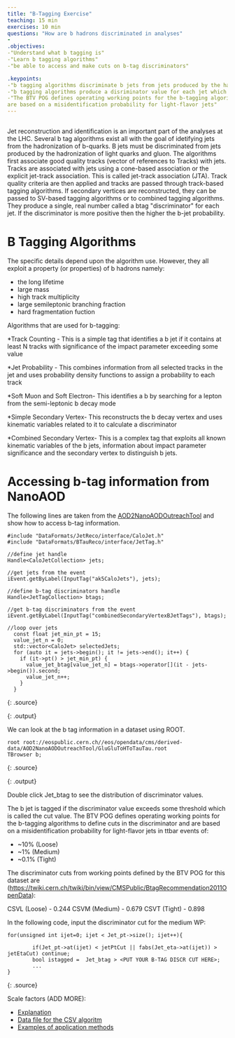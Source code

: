 ```yaml
---
title: "B-Tagging Exercise"
teaching: 15 min
exercises: 10 min
questions: "How are b hadrons discriminated in analyses"
-
.objectives:
-"Understand what b tagging is"
-"Learn b tagging algorithms"
-"be able to access and make cuts on b-tag discriminators"

.keypoints:
-"b tagging algorithms discriminate b jets from jets produced by the hadronization of light quarks and gluon"
-"b tagging algorithms produce a disriminator value for each jet which measures the likelihood of a b jet"
-"The BTV POG defines operating working points for the b-tagging algorithms to define cuts in the discriminator and
are based on a misidentification probability for light-flavor jets"
---
```




##
Jet reconstruction and identification is an important part of the analyses at the LHC.
Several b tag algorithms exist all with the goal of idetifying jets from the hadronization of b-quarks. 
B jets must be discriminated from jets produced by the hadronization of light quarks and gluon.
The algorithms first associate good quality tracks (vector of references to Tracks) with jets.
Tracks are associated with jets using a cone-based association or the explicit jet-track association. 
This is called jet-track association (JTA). Track quality criteria are then applied and tracks are passed through 
track-based tagging algorithms. If secondary vertices are reconstructed, they can be passed to SV-based tagging algorithms or to combined tagging algorithms. 
They produce a single, real number called a btag "discriminator" for each jet. 
If the discriminator is more positive then the higher the b-jet probability. 

# B Tagging Algorithms

The specific details depend upon the algorithm use. However, they all exploit a property (or properties) of b hadrons namely:

* the long lifetime
* large mass
* high track multiplicity
* large semileptonic branching fraction
* hard fragmentation fuction 

Algorithms that are used for b-tagging:

*Track Counting - This is a simple tag that identifies a b jet if it contains at least N tracks with significance of the impact parameter exceeding some value

*Jet Probability - This combines information from all selected tracks in the jet and uses probability density functions to assign a probability to each track

*Soft Muon and Soft Electron- This identifies a b by searching for a lepton from the semi-leptonic b decay mode

*Simple Secondary Vertex- This reconstructs the b decay vertex and uses kinematic variables related to it to 
calculate a discriminator

*Combined Secondary Vertex- This is a complex tag that exploits all known kinematic variables of the b jets, information
about impact parameter significance and the secondary vertex to distinguish b jets.

# Accessing b-tag information from NanoAOD

The following lines are taken from the [AOD2NanoAODOutreachTool](https://github.com/cms-opendata-analyses/AOD2NanoAODOutreachTool) and show how to access b-tag information.

~~~
#include "DataFormats/JetReco/interface/CaloJet.h"
#include "DataFormats/BTauReco/interface/JetTag.h"

//define jet handle
Handle<CaloJetCollection> jets;

//get jets from the event
iEvent.getByLabel(InputTag("ak5CaloJets"), jets);

//define b-tag discriminators handle
Handle<JetTagCollection> btags;

//get b-tag discriminators from the event
iEvent.getByLabel(InputTag("combinedSecondaryVertexBJetTags"), btags);

//loop over jets
  const float jet_min_pt = 15;
  value_jet_n = 0;
  std::vector<CaloJet> selectedJets;
  for (auto it = jets->begin(); it != jets->end(); it++) {
    if (it->pt() > jet_min_pt) {
      value_jet_btag[value_jet_n] = btags->operator[](it - jets->begin()).second;
      value_jet_n++;
    }
  }
~~~
{: .source}

{: .output}

We can look at the b tag information in a dataset using ROOT. 

~~~
root root://eospublic.cern.ch//eos/opendata/cms/derived-data/AOD2NanoAODOutreachTool/GluGluToHToTauTau.root 
TBrowser b;
~~~
{: .source}

{: .output}

Double click Jet_btag to see the distribution of discriminator values.


The b jet is tagged if the discriminator value exceeds some threshold which is called the cut value.
The BTV POG defines operating working points for the b-tagging algorithms to define cuts in the discriminator and 
are based on a misidentification probability for light-flavor jets in ttbar events of:

* ~10% (Loose)
* ~1% (Medium)
* ~0.1% (Tight)

The discriminator cuts from working points defined by the BTV POG for this dataset are (https://twiki.cern.ch/twiki/bin/view/CMSPublic/BtagRecommendation2011OpenData):

CSVL (Loose) - 0.244
CSVM (Medium) - 0.679
CSVT (Tight) - 0.898

In the following code, input the discriminator cut for the medium WP:

~~~
for(unsigned int ijet=0; ijet < Jet_pt->size(); ijet++){

        if(Jet_pt->at(ijet) < jetPtCut || fabs(Jet_eta->at(ijet)) > jetEtaCut) continue;
        bool istagged =  Jet_btag > <PUT YOUR B-TAG DISCR CUT HERE>; 
        ...
}
~~~
{: .source}


Scale factors (ADD MORE):

 * [Explanation](https://twiki.cern.ch/twiki/bin/view/CMSPublic/BtagRecommendation2011OpenData#Data_MC_Scale_Factors)
 * [Data file for the CSV algoritm](https://twiki.cern.ch/twiki/pub/CMSPublic/BtagRecommendation2011OpenData/CSV.csv)
 * [Examples of application methods](https://twiki.cern.ch/twiki/bin/view/CMSPublic/BtagRecommendation2011OpenData#Methods_to_Apply_b_Tagging_Effic)